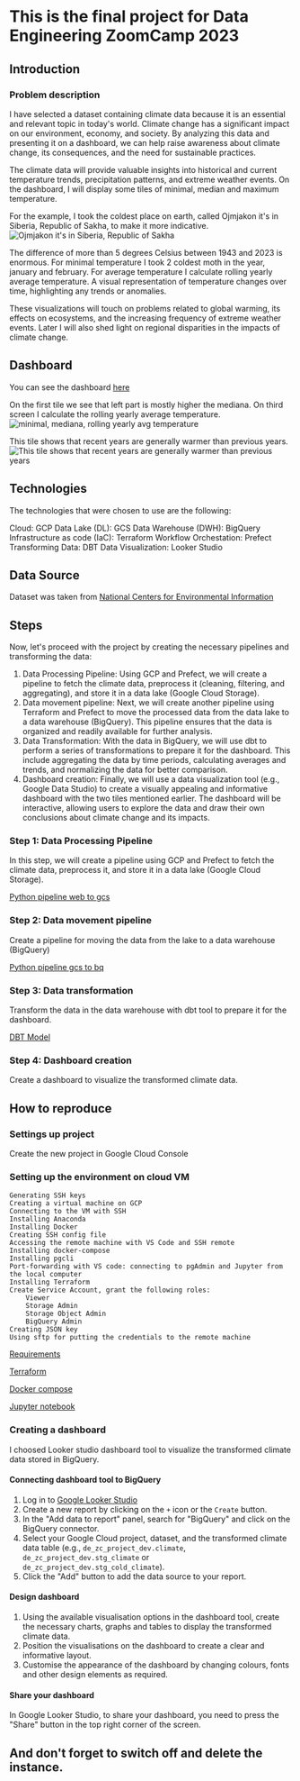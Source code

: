 # This is the final project for Data Engineering ZoomCamp 2023

## Introduction

### Problem description
I have selected a dataset containing climate data because it is an essential and relevant topic in today's world. Climate change has a significant impact on our environment, economy, and society. By analyzing this data and presenting it on a dashboard, we can help raise awareness about climate change, its consequences, and the need for sustainable practices.

The climate data will provide valuable insights into historical and current temperature trends, precipitation patterns, and extreme weather events. On the dashboard, I will display some tiles of minimal, median and maximum temperature.

For the example, I took the coldest place on earth, called Ojmjakon it's in Siberia, Republic of Sakha, to make it more indicative.
![Ojmjakon it's in Siberia, Republic of Sakha](media/Ojmjakon%20details.png)

The difference of more than 5 degrees Celsius between 1943 and 2023 is enormous.
For minimal temperature I took 2 coldest moth in the year, january and february.
For average temperature I calculate rolling yearly average temperature.
A visual representation of temperature changes over time, highlighting any trends or anomalies. 

These visualizations will touch on problems related to global warming, its effects on ecosystems, and the increasing frequency of extreme weather events. Later I will also shed light on regional disparities in the impacts of climate change.

## Dashboard
You can see the dashboard [here](https://lookerstudio.google.com/reporting/5401162a-f822-497c-b1e0-1eea69d28f05)

On the first tile we see that left part is mostly higher the mediana.
On third screen I calculate the rolling yearly average temperature.
![minimal, mediana, rolling yearly avg temperature](media/Climate%20change%20as%20exemplified%20by%20the%20coldest%20place%20on%20earth,%20Ojmjakon%C2%A0%E2%80%BA%20Minimal%20and%20rolling%20average%20temperature%20-%20Vivaldi_230504125612.png)

This tile shows that recent years are generally warmer than previous years.
![This tile shows that recent years are generally warmer than previous years](media/Climate%20change%20as%20exemplified%20by%20the%20coldest%20place%20on%20earth,%20Ojmjakon%C2%A0%E2%80%BA%20Maximal%20temperature%20in%20coldest%20place%20-%20Vivaldi_230504125552.png)

## Technologies
The technologies that were chosen to use are the following:

Cloud: GCP
Data Lake (DL): GCS
Data Warehouse (DWH): BigQuery
Infrastructure as code (IaC): Terraform
Workflow Orchestation: Prefect
Transforming Data: DBT
Data Visualization: Looker Studio

## Data Source
Dataset was taken from [National Centers for Environmental Information](https://www.ncei.noaa.gov/metadata/geoportal/rest/metadata/item/gov.noaa.ncdc:C00861/html)

## Steps

Now, let's proceed with the project by creating the necessary pipelines and transforming the data:

1. Data Processing Pipeline: Using GCP and Prefect, we will create a pipeline to fetch the climate data, preprocess it (cleaning, filtering, and aggregating), and store it in a data lake (Google Cloud Storage).
2. Data movement pipeline: Next, we will create another pipeline using Terraform and Prefect to move the processed data from the data lake to a data warehouse (BigQuery). This pipeline ensures that the data is organized and readily available for further analysis.
3. Data Transformation: With the data in BigQuery, we will use dbt to perform a series of transformations to prepare it for the dashboard. This include aggregating the data by time periods, calculating averages and trends, and normalizing the data for better comparison.
4. Dashboard creation: Finally, we will use a data visualization tool (e.g., Google Data Studio) to create a visually appealing and informative dashboard with the two tiles mentioned earlier. The dashboard will be interactive, allowing users to explore the data and draw their own conclusions about climate change and its impacts.


### Step 1: Data Processing Pipeline
In this step, we will create a pipeline using GCP and Prefect to fetch the climate data, preprocess it, and store it in a data lake (Google Cloud Storage).

[Python pipeline web to gcs](flows/etl_web_to_gcs.py)

### Step 2: Data movement pipeline
Create a pipeline for moving the data from the lake to a data warehouse (BigQuery)

[Python pipeline gcs to bq](flows/etl_gcs_to_bq.py)

### Step 3: Data transformation
Transform the data in the data warehouse with dbt tool to prepare it for the dashboard.

[DBT Model](/dbt)

### Step 4: Dashboard creation
Create a dashboard to visualize the transformed climate data.

## How to reproduce

### Settings up project
Create the new project in Google Cloud Console

### Setting up the environment on cloud VM
    Generating SSH keys
    Creating a virtual machine on GCP
    Connecting to the VM with SSH
    Installing Anaconda
    Installing Docker
    Creating SSH config file
    Accessing the remote machine with VS Code and SSH remote
    Installing docker-compose
    Installing pgcli
    Port-forwarding with VS code: connecting to pgAdmin and Jupyter from the local computer
    Installing Terraform
    Create Service Account, grant the following roles:
        Viewer
        Storage Admin
        Storage Object Admin
        BigQuery Admin
    Creating JSON key
    Using sftp for putting the credentials to the remote machine

[Requirements](requirements.txt)

[Terraform](/terraform)

[Docker compose](/docker)

[Jupyter notebook](flows/Untitled.ipynb)

### Creating a dashboard
I choosed Looker studio dashboard tool to visualize the transformed climate data stored in BigQuery.

#### Connecting dashboard tool to BigQuery
1. Log in to [Google Looker Studio](https://lookerstudio.google.com/navigation/reporting)
2. Create a new report by clicking on the `+` icon or the `Create` button.
3. In the "Add data to report" panel, search for "BigQuery" and click on the BigQuery connector.
4. Select your Google Cloud project, dataset, and the transformed climate data table (e.g., `de_zc_project_dev.climate`, `de_zc_project_dev.stg_climate` or `de_zc_project_dev.stg_cold_climate`).
5. Click the "Add" button to add the data source to your report.

#### Design dashboard
1. Using the available visualisation options in the dashboard tool, create the necessary charts, graphs and tables to display the transformed climate data.
2. Position the visualisations on the dashboard to create a clear and informative layout. 
3. Customise the appearance of the dashboard by changing colours, fonts and other design elements as required.

#### Share your dashboard
In Google Looker Studio, to share your dashboard, you need to press the "Share" button in the top right corner of the screen.

## And don't forget to switch off and delete the instance.